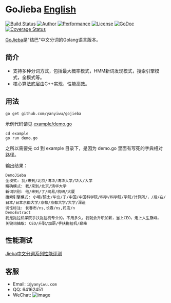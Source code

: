 # GoJieba [English](README_EN.md)

[![Build Status](https://travis-ci.org/yanyiwu/gojieba.png?branch=master)](https://travis-ci.org/yanyiwu/gojieba) 
[![Author](https://img.shields.io/badge/author-@yanyiwu-blue.svg?style=flat)](http://yanyiwu.com/) 
[![Performance](https://img.shields.io/badge/performance-excellent-brightgreen.svg?style=flat)](http://yanyiwu.com/work/2015/06/14/jieba-series-performance-test.html) 
[![License](https://img.shields.io/badge/license-MIT-yellow.svg?style=flat)](http://yanyiwu.mit-license.org)
[![GoDoc](https://godoc.org/github.com/yanyiwu/gojieba?status.svg)](https://godoc.org/github.com/yanyiwu/gojieba)
[![Coverage Status](https://coveralls.io/repos/yanyiwu/gojieba/badge.svg?branch=master&service=github)](https://coveralls.io/github/yanyiwu/gojieba?branch=master)

[GoJieba]是"结巴"中文分词的Golang语言版本。

## 简介

+ 支持多种分词方式，包括最大概率模式，HMM新词发现模式，搜索引擎模式，全模式等。
+ 核心算法底层由C++实现，性能高效。

## 用法

```
go get github.com/yanyiwu/gojieba
```

示例代码请见 [example/demo.go](example/demo.go)

```
cd example
go run demo.go
```

之所以需要先 cd 到 example 目录下，是因为 demo.go 里面有写死的字典相对路径。

输出结果：

```
DemoJieba
全模式: 我/来到/北京/清华/清华大学/华大/大学
精确模式: 我/来到/北京/清华大学
新词识别: 他/来到/了/网易/杭研/大厦
搜索引擎模式: 小明/硕士/毕业/于/中国/中国科学院/科学/科学院/学院/计算所/，/后/在/日本/日本京都大学/京都/京都大学/大学/深造
词性标注: 长春市/ns,长春/ns,药店/n
DemoExtract
我是拖拉机学院手扶拖拉机专业的。不用多久，我就会升职加薪，当上CEO，走上人生巅峰。
关键词抽取: CEO/升职/加薪/手扶拖拉机/巅峰
```

## 性能测试

[Jieba中文分词系列性能评测]

## 客服

+ Email: `i@yanyiwu.com`
+ QQ: 64162451
+ WeChat: ![image](http://7viirv.com1.z0.glb.clouddn.com/5a7d1b5c0d_yanyiwu_personal_qrcodes.jpg)

[CppJieba]:http://github.com/yanyiwu/cppjieba
[GoJieba]:http://github.com/yanyiwu/gojieba
[Jieba]:https://github.com/fxsjy/jieba
[Jieba中文分词系列性能评测]:http://yanyiwu.com/work/2015/06/14/jieba-series-performance-test.html
